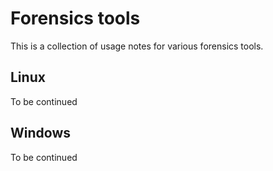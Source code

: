 # Forensics tools
This is a collection of usage notes for various forensics tools.

## Linux
To be continued


## Windows
To be continued

